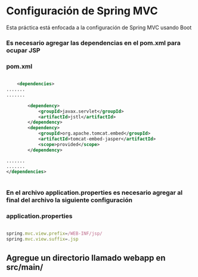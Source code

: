# Configuración de Spring MVC

Esta práctica está enfocada a la configuración de Spring MVC usando Boot

### Es necesario agregar las dependencias en el pom.xml para ocupar JSP
### pom.xml
``` xml

	<dependencies>
.......
.......

		<dependency>
			<groupId>javax.servlet</groupId>
			<artifactId>jstl</artifactId>
		</dependency>
		<dependency>
			<groupId>org.apache.tomcat.embed</groupId>
			<artifactId>tomcat-embed-jasper</artifactId>
			<scope>provided</scope>
		</dependency> 

.......
.......
</dependencies>		
		
``` 

### En el archivo application.properties es necesario agregar al final del archivo la siguiente configuración
### application.properties 
``` js

spring.mvc.view.prefix=/WEB-INF/jsp/
spring.mvc.view.suffix=.jsp

```


## Agregue un directorio llamado webapp en src/main/
